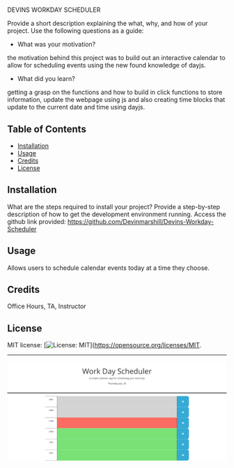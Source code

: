 # <Devins-Workday-Scheduler>

## 
 DEVINS WORKDAY SCHEDULER 



Provide a short description explaining the what, why, and how of your project. Use the following questions as a guide:

- What was your motivation?

the motivation behind this project was to build out an interactive calendar to allow for scheduling events using the new found knowledge of dayjs.


- What did you learn?

getting a grasp on the functions and how to build in click functions to store information, update the webpage using js and also creating time blocks that update to the current date and time using dayjs.

## Table of Contents 

- [Installation](#installation)
- [Usage](#usage)
- [Credits](#credits)
- [License](#license)

## Installation

What are the steps required to install your project? Provide a step-by-step description of how to get the development environment running.
Access the github link provided: https://github.com/Devinmarshill/Devins-Workday-Scheduler

## Usage

Allows users to schedule calendar events today at a time they choose. 


## Credits

Office Hours, TA, Instructor

## License


MIT license: [![License: MIT](https://img.shields.io/badge/License-MIT-yellow.svg)](https://opensource.org/licenses/MIT.

---
![Alt text](<Work Day Photo.PNG>)
